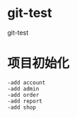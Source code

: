 # git-test
git-test


# 项目初始化
    -add account
    -add admin
    -add order
    -add report
    -add shop

